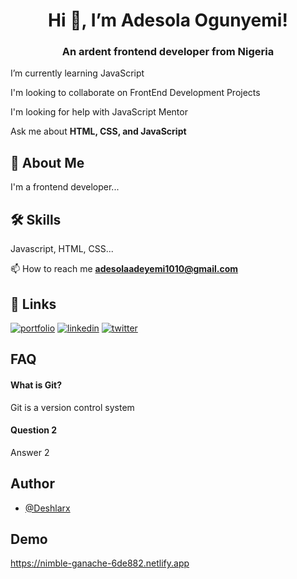 <h1 align= "center"> Hi 👋, I’m Adesola Ogunyemi!</h1>

<h3 align= "center"> An ardent frontend developer from Nigeria</h3>

I’m currently learning JavaScript

I'm looking to collaborate on FrontEnd Development Projects

I'm looking for help with JavaScript Mentor

Ask me about **HTML, CSS, and JavaScript**

## 🚀 About Me

I'm a frontend developer...

## 🛠 Skills

Javascript, HTML, CSS...

📫 How to reach me **adesolaadeyemi1010@gmail.com**

## 🔗 Links
[![portfolio](https://img.shields.io/badge/my_portfolio-000?style=for-the-badge&logo=ko-fi&logoColor=white)](https://replit.com/@AdesolaOgunyemi/My-Portfolio#index.html)
[![linkedin](https://img.shields.io/badge/linkedin-0A66C2?style=for-the-badge&logo=linkedin&logoColor=white)](https://www.linkedin.com/in/adesola-ogunyemi-351879154)
[![twitter](https://img.shields.io/badge/twitter-1DA1F2?style=for-the-badge&logo=twitter&logoColor=white)](https://twitter.com/AdesolaOgunyemi?)


## FAQ

#### What is Git?

Git is a version control system 

#### Question 2

Answer 2

## Author

- [@Deshlarx](https://www.github.com/Deshlarx)

## Demo

https://nimble-ganache-6de882.netlify.app

